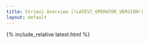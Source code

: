 ```yaml
---
title: Strimzi Overview (!LATEST_OPERATOR_VERSION!)
layout: default
---
```


{% include_relative latest.html %}
